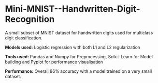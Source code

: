 # Mini-MNIST--Handwritten-Digit-Recognition
A small subset of MNIST dataset for handwritten digits used for multiclass  digit classification.

**Models used:**
Logistic regression with both L1 and L2 regularization

**Tools used:**
Pandas and Numpy for Preprocessing, Scikit-Learn for Model building and Pyplot for performance visualisation

**Performance:**
Overall 86% accuracy with a model trained on a very small dataset.
